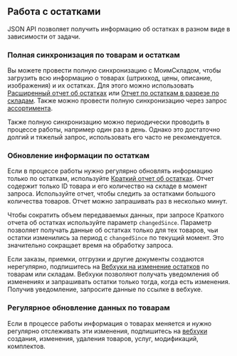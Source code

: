 ## Работа с остатками
JSON API позволяет получить информацию об остатках в разном виде в зависимости от задачи.

### Полная синхронизация по товарам и остаткам
Вы можете провести полную синхронизацию с МоимСкладом, чтобы загрузить всю информацию о товарах (штрихкод, цены, описание, изображения) и их остатках. Для этого можно использовать [Расширенный отчет об  остатках](#/reports/report-stock#3-rasshirennyj-otchet-ob-ostatkah) или [Отчет по остаткам в разрезе по складам](#/reports/report-stock#3-ostatki-po-skladam). Также можно провести полную синхронизацию через запрос [ассортимента](#/dictionaries/assortment#2-assortiment).
 
Также полную синхронизацию можно периодически проводить в процессе работы, например один раз в день. Однако это достаточно долгий и тяжелый запрос, использовать его часто не рекомендуется. 

### Обновление информации по остаткам
Если в процессе работы нужно регулярно обновлять информацию только по остаткам, используйте [Краткий отчет об остатках](#/reports/report-stock#3-kratkij-otchet-ob-ostatkah). Отчет содержит только ID товара и его количество на складе в момент запроса. Используйте отчет, чтобы следить за остатками большого количества товаров. Отчет можно запрашивать раз в несколько минут. 
 
Чтобы сократить объем передаваемых данных, при запросе Краткого отчета об остатках
используйте параметр `changedSince`. Параметр позволяет получать данные об остатках только для тех товаров, чьи остатки изменились за период с `changedSince` по текущий момент. Это значительно сокращает время на обработку запроса. 
 
Если заказы, приемки, отгрузки и другие документы создаются нерегулярно, подпишитесь на [Вебхуки на изменение остатков](#/dictionaries/webhookstock#2-vebhuk-na-izmenenie-ostatkov) по товарам или складам. Вебхуки позволяют получать уведомления об изменениях и запрашивать остатки только тогда, когда есть изменения. Получив уведомление, запросите данные по ссылке в вебхуке.

### Регулярное обновление данных по товарам 
Если в процессе работы информация о товарах меняется и нужно регулярно отслеживать эти изменения, подпишитесь на [вебхуки](#/workbook/workbook-webhooks#3-chto-takoe-vebhuk) создания, изменения, удаления товаров, услуг, модификаций, комплектов.
